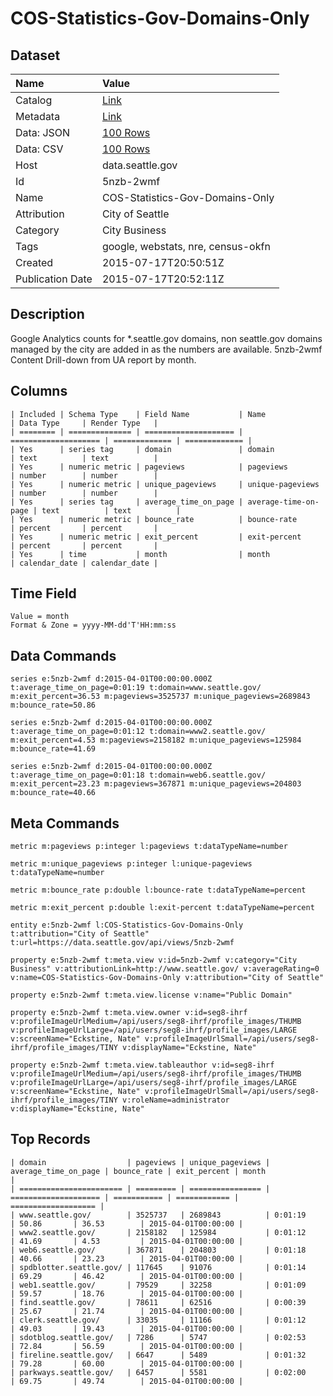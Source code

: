 # COS-Statistics-Gov-Domains-Only

## Dataset

| Name | Value |
| :--- | :---- |
| Catalog | [Link](https://catalog.data.gov/dataset/city-of-seattle-webstats-pageviews-by-top-level-domains-1caa9) |
| Metadata | [Link](https://data.seattle.gov/api/views/5nzb-2wmf) |
| Data: JSON | [100 Rows](https://data.seattle.gov/api/views/5nzb-2wmf/rows.json?max_rows=100) |
| Data: CSV | [100 Rows](https://data.seattle.gov/api/views/5nzb-2wmf/rows.csv?max_rows=100) |
| Host | data.seattle.gov |
| Id | 5nzb-2wmf |
| Name | COS-Statistics-Gov-Domains-Only |
| Attribution | City of Seattle |
| Category | City Business |
| Tags | google, webstats, nre, census-okfn |
| Created | 2015-07-17T20:50:51Z |
| Publication Date | 2015-07-17T20:52:11Z |

## Description

Google Analytics counts for *.seattle.gov domains, non seattle.gov domains managed by the city are added in as the numbers are available. 5nzb-2wmf Content Drill-down from UA report by month.

## Columns

```ls
| Included | Schema Type    | Field Name           | Name                 | Data Type     | Render Type   |
| ======== | ============== | ==================== | ==================== | ============= | ============= |
| Yes      | series tag     | domain               | domain               | text          | text          |
| Yes      | numeric metric | pageviews            | pageviews            | number        | number        |
| Yes      | numeric metric | unique_pageviews     | unique-pageviews     | number        | number        |
| Yes      | series tag     | average_time_on_page | average-time-on-page | text          | text          |
| Yes      | numeric metric | bounce_rate          | bounce-rate          | percent       | percent       |
| Yes      | numeric metric | exit_percent         | exit-percent         | percent       | percent       |
| Yes      | time           | month                | month                | calendar_date | calendar_date |
```

## Time Field

```ls
Value = month
Format & Zone = yyyy-MM-dd'T'HH:mm:ss
```

## Data Commands

```ls
series e:5nzb-2wmf d:2015-04-01T00:00:00.000Z t:average_time_on_page=0:01:19 t:domain=www.seattle.gov/ m:exit_percent=36.53 m:pageviews=3525737 m:unique_pageviews=2689843 m:bounce_rate=50.86

series e:5nzb-2wmf d:2015-04-01T00:00:00.000Z t:average_time_on_page=0:01:12 t:domain=www2.seattle.gov/ m:exit_percent=4.53 m:pageviews=2158182 m:unique_pageviews=125984 m:bounce_rate=41.69

series e:5nzb-2wmf d:2015-04-01T00:00:00.000Z t:average_time_on_page=0:01:18 t:domain=web6.seattle.gov/ m:exit_percent=23.23 m:pageviews=367871 m:unique_pageviews=204803 m:bounce_rate=40.66
```

## Meta Commands

```ls
metric m:pageviews p:integer l:pageviews t:dataTypeName=number

metric m:unique_pageviews p:integer l:unique-pageviews t:dataTypeName=number

metric m:bounce_rate p:double l:bounce-rate t:dataTypeName=percent

metric m:exit_percent p:double l:exit-percent t:dataTypeName=percent

entity e:5nzb-2wmf l:COS-Statistics-Gov-Domains-Only t:attribution="City of Seattle" t:url=https://data.seattle.gov/api/views/5nzb-2wmf

property e:5nzb-2wmf t:meta.view v:id=5nzb-2wmf v:category="City Business" v:attributionLink=http://www.seattle.gov/ v:averageRating=0 v:name=COS-Statistics-Gov-Domains-Only v:attribution="City of Seattle"

property e:5nzb-2wmf t:meta.view.license v:name="Public Domain"

property e:5nzb-2wmf t:meta.view.owner v:id=seg8-ihrf v:profileImageUrlMedium=/api/users/seg8-ihrf/profile_images/THUMB v:profileImageUrlLarge=/api/users/seg8-ihrf/profile_images/LARGE v:screenName="Eckstine, Nate" v:profileImageUrlSmall=/api/users/seg8-ihrf/profile_images/TINY v:displayName="Eckstine, Nate"

property e:5nzb-2wmf t:meta.view.tableauthor v:id=seg8-ihrf v:profileImageUrlMedium=/api/users/seg8-ihrf/profile_images/THUMB v:profileImageUrlLarge=/api/users/seg8-ihrf/profile_images/LARGE v:screenName="Eckstine, Nate" v:profileImageUrlSmall=/api/users/seg8-ihrf/profile_images/TINY v:roleName=administrator v:displayName="Eckstine, Nate"
```

## Top Records

```ls
| domain                  | pageviews | unique_pageviews | average_time_on_page | bounce_rate | exit_percent | month               | 
| ======================= | ========= | ================ | ==================== | =========== | ============ | =================== | 
| www.seattle.gov/        | 3525737   | 2689843          | 0:01:19              | 50.86       | 36.53        | 2015-04-01T00:00:00 | 
| www2.seattle.gov/       | 2158182   | 125984           | 0:01:12              | 41.69       | 4.53         | 2015-04-01T00:00:00 | 
| web6.seattle.gov/       | 367871    | 204803           | 0:01:18              | 40.66       | 23.23        | 2015-04-01T00:00:00 | 
| spdblotter.seattle.gov/ | 117645    | 91076            | 0:01:14              | 69.29       | 46.42        | 2015-04-01T00:00:00 | 
| web1.seattle.gov/       | 79529     | 32258            | 0:01:09              | 59.57       | 18.76        | 2015-04-01T00:00:00 | 
| find.seattle.gov/       | 78611     | 62516            | 0:00:39              | 25.67       | 21.74        | 2015-04-01T00:00:00 | 
| clerk.seattle.gov/      | 33035     | 11166            | 0:01:12              | 49.03       | 19.43        | 2015-04-01T00:00:00 | 
| sdotblog.seattle.gov/   | 7286      | 5747             | 0:02:53              | 72.84       | 56.59        | 2015-04-01T00:00:00 | 
| fireline.seattle.gov/   | 6647      | 5489             | 0:01:32              | 79.28       | 60.00        | 2015-04-01T00:00:00 | 
| parkways.seattle.gov/   | 6457      | 5581             | 0:02:00              | 69.75       | 49.74        | 2015-04-01T00:00:00 | 
```